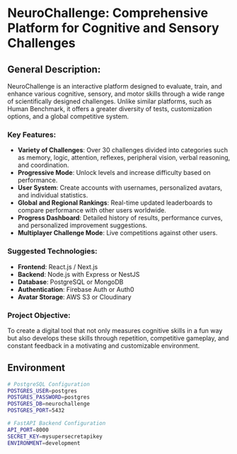 # NeuroChallenge: Comprehensive Platform for Cognitive and Sensory Challenges

## General Description:

NeuroChallenge is an interactive platform designed to evaluate, train, and enhance various cognitive, sensory, and motor skills through a wide range of scientifically designed challenges. Unlike similar platforms, such as Human Benchmark, it offers a greater diversity of tests, customization options, and a global competitive system.

### Key Features:

- **Variety of Challenges**: Over 30 challenges divided into categories such as memory, logic, attention, reflexes, peripheral vision, verbal reasoning, and coordination.
- **Progressive Mode**: Unlock levels and increase difficulty based on performance.
- **User System**: Create accounts with usernames, personalized avatars, and individual statistics.
- **Global and Regional Rankings**: Real-time updated leaderboards to compare performance with other users worldwide.
- **Progress Dashboard**: Detailed history of results, performance curves, and personalized improvement suggestions.
- **Multiplayer Challenge Mode**: Live competitions against other users.

### Suggested Technologies:

- **Frontend**: React.js / Next.js
- **Backend**: Node.js with Express or NestJS
- **Database**: PostgreSQL or MongoDB
- **Authentication**: Firebase Auth or Auth0
- **Avatar Storage**: AWS S3 or Cloudinary

### Project Objective:

To create a digital tool that not only measures cognitive skills in a fun way but also develops these skills through repetition, competitive gameplay, and constant feedback in a motivating and customizable environment.

## Environment

```sh
# PostgreSQL Configuration
POSTGRES_USER=postgres
POSTGRES_PASSWORD=postgres
POSTGRES_DB=neurochallenge
POSTGRES_PORT=5432

# FastAPI Backend Configuration
API_PORT=8000
SECRET_KEY=mysupersecretapikey
ENVIRONMENT=development
```
